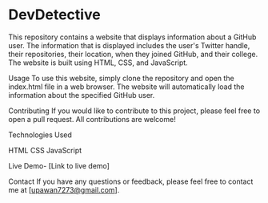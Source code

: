 # DevDetective

This repository contains a website that displays information about a GitHub user. The information that is displayed includes the user's Twitter handle, their repositories, their location, when they joined GitHub, and their college. The website is built using HTML, CSS, and JavaScript.

Usage
To use this website, simply clone the repository and open the index.html file in a web browser. The website will automatically load the information about the specified GitHub user.

Contributing
If you would like to contribute to this project, please feel free to open a pull request. All contributions are welcome!

Technologies Used

HTML
CSS
JavaScript

Live Demo-  [Link to live demo]

Contact
If you have any questions or feedback, please feel free to contact me at [upawan7273@gmail.com].
